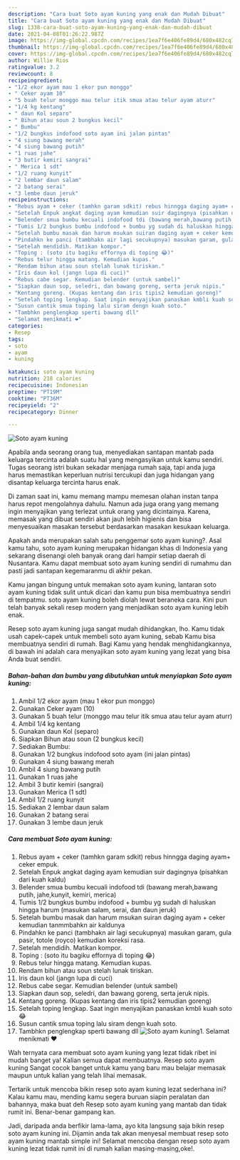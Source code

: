 ```yaml
---
description: "Cara buat Soto ayam kuning yang enak dan Mudah Dibuat"
title: "Cara buat Soto ayam kuning yang enak dan Mudah Dibuat"
slug: 1338-cara-buat-soto-ayam-kuning-yang-enak-dan-mudah-dibuat
date: 2021-04-08T01:26:22.987Z
image: https://img-global.cpcdn.com/recipes/1ea7f6e406fe89d4/680x482cq70/soto-ayam-kuning-foto-resep-utama.jpg
thumbnail: https://img-global.cpcdn.com/recipes/1ea7f6e406fe89d4/680x482cq70/soto-ayam-kuning-foto-resep-utama.jpg
cover: https://img-global.cpcdn.com/recipes/1ea7f6e406fe89d4/680x482cq70/soto-ayam-kuning-foto-resep-utama.jpg
author: Willie Rios
ratingvalue: 3.2
reviewcount: 8
recipeingredient:
- "1/2 ekor ayam mau 1 ekor pun monggo"
- " Ceker ayam 10"
- "5 buah telur monggo mau telur itik smua atau telur ayam aturr"
- "1/4 kg kentang"
- " daun Kol separo"
- " Bihun atau soun 2 bungkus kecil"
- " Bumbu"
- "1/2 bungkus indofood soto ayam ini jalan pintas"
- "4 siung bawang merah"
- "4 siung bawang putih"
- "1 ruas jahe"
- "3 butir kemiri sangrai"
- " Merica 1 sdt"
- "1/2 ruang kunyit"
- "2 lembar daun salam"
- "2 batang serai"
- "3 lembe daun jeruk"
recipeinstructions:
- "Rebus ayam + ceker (tamhkn garam sdkit) rebus hinngga daging ayam+ ceker empuk."
- "Setelah Enpuk angkat daging ayam kemudian suir dagingnya (pisahkan dari kuah kaldu)"
- "Belender smua bumbu kecuali indofood tdi (bawang merah,bawang putih, jahe,kunyit, kemiri, merica)"
- "Tumis 1/2 bungkus bumbu indofood + bumbu yg sudah di haluskan hingga harum (masukan salam, serai, dan daun jeruk)"
- "Setelah bumbu masak dan harum msukan suiran daging ayam + ceker kemudian tanmmbahkn air kaldunya"
- "Pindahkn ke panci (tambhakn air lagi secukupnya) masukan garam, gula pasir, totole (royco) kemudian koreksi rasa."
- "Setelah mendidih. Matikan kompor."
- "Toping : (soto itu bagiku effornya di toping 😂)"
- "Rebus telur hingga matang. Kemudian kupas."
- "Rendam bihun atau soun stelah lunak tiriskan."
- "Iris daun kol (jangn lupa di cuci)"
- "Rebus cabe segar. Kemudian belender (untuk sambel)"
- "Siapkan daun sop, seledri, dan bawang goreng, serta jeruk nipis."
- "Kentang goreng. (Kupas kentang dan iris tipis2 kemudian goreng)"
- "Setelah toping lengkap. Saat ingin menyajikan panaskan kmbli kuah soto 😂"
- "Susun cantik smua toping lalu siram dengn kuah soto."
- "Tambhkn penglengkap sperti bawang dll"
- "Selamat menikmati ❤️"
categories:
- Resep
tags:
- soto
- ayam
- kuning

katakunci: soto ayam kuning 
nutrition: 218 calories
recipecuisine: Indonesian
preptime: "PT19M"
cooktime: "PT36M"
recipeyield: "2"
recipecategory: Dinner

---
```



![Soto ayam kuning](https://img-global.cpcdn.com/recipes/1ea7f6e406fe89d4/680x482cq70/soto-ayam-kuning-foto-resep-utama.jpg)

Apabila anda seorang orang tua, menyediakan santapan mantab pada keluarga tercinta adalah suatu hal yang mengasyikan untuk kamu sendiri. Tugas seorang istri bukan sekadar menjaga rumah saja, tapi anda juga harus memastikan keperluan nutrisi tercukupi dan juga hidangan yang disantap keluarga tercinta harus enak.

Di zaman  saat ini, kamu memang mampu memesan olahan instan tanpa harus repot mengolahnya dahulu. Namun ada juga orang yang memang ingin menyajikan yang terlezat untuk orang yang dicintainya. Karena, memasak yang dibuat sendiri akan jauh lebih higienis dan bisa menyesuaikan masakan tersebut berdasarkan masakan kesukaan keluarga. 



Apakah anda merupakan salah satu penggemar soto ayam kuning?. Asal kamu tahu, soto ayam kuning merupakan hidangan khas di Indonesia yang sekarang disenangi oleh banyak orang dari hampir setiap daerah di Nusantara. Kamu dapat membuat soto ayam kuning sendiri di rumahmu dan pasti jadi santapan kegemaranmu di akhir pekan.

Kamu jangan bingung untuk memakan soto ayam kuning, lantaran soto ayam kuning tidak sulit untuk dicari dan kamu pun bisa membuatnya sendiri di tempatmu. soto ayam kuning boleh diolah lewat beraneka cara. Kini pun telah banyak sekali resep modern yang menjadikan soto ayam kuning lebih enak.

Resep soto ayam kuning juga sangat mudah dihidangkan, lho. Kamu tidak usah capek-capek untuk membeli soto ayam kuning, sebab Kamu bisa membuatnya sendiri di rumah. Bagi Kamu yang hendak menghidangkannya, di bawah ini adalah cara menyajikan soto ayam kuning yang lezat yang bisa Anda buat sendiri.

<!--inarticleads1-->

##### Bahan-bahan dan bumbu yang dibutuhkan untuk menyiapkan Soto ayam kuning:

1. Ambil 1/2 ekor ayam (mau 1 ekor pun monggo)
1. Gunakan  Ceker ayam (10)
1. Gunakan 5 buah telur (monggo mau telur itik smua atau telur ayam aturr)
1. Ambil 1/4 kg kentang
1. Gunakan  daun Kol (separo)
1. Siapkan  Bihun atau soun (2 bungkus kecil)
1. Sediakan  Bumbu:
1. Gunakan 1/2 bungkus indofood soto ayam (ini jalan pintas)
1. Gunakan 4 siung bawang merah
1. Ambil 4 siung bawang putih
1. Gunakan 1 ruas jahe
1. Ambil 3 butir kemiri (sangrai)
1. Gunakan  Merica (1 sdt)
1. Ambil 1/2 ruang kunyit
1. Sediakan 2 lembar daun salam
1. Gunakan 2 batang serai
1. Gunakan 3 lembe daun jeruk




<!--inarticleads2-->

##### Cara membuat Soto ayam kuning:

1. Rebus ayam + ceker (tamhkn garam sdkit) rebus hinngga daging ayam+ ceker empuk.
1. Setelah Enpuk angkat daging ayam kemudian suir dagingnya (pisahkan dari kuah kaldu)
1. Belender smua bumbu kecuali indofood tdi (bawang merah,bawang putih, jahe,kunyit, kemiri, merica)
1. Tumis 1/2 bungkus bumbu indofood + bumbu yg sudah di haluskan hingga harum (masukan salam, serai, dan daun jeruk)
1. Setelah bumbu masak dan harum msukan suiran daging ayam + ceker kemudian tanmmbahkn air kaldunya
1. Pindahkn ke panci (tambhakn air lagi secukupnya) masukan garam, gula pasir, totole (royco) kemudian koreksi rasa.
1. Setelah mendidih. Matikan kompor.
1. Toping : (soto itu bagiku effornya di toping 😂)
1. Rebus telur hingga matang. Kemudian kupas.
1. Rendam bihun atau soun stelah lunak tiriskan.
1. Iris daun kol (jangn lupa di cuci)
1. Rebus cabe segar. Kemudian belender (untuk sambel)
1. Siapkan daun sop, seledri, dan bawang goreng, serta jeruk nipis.
1. Kentang goreng. (Kupas kentang dan iris tipis2 kemudian goreng)
1. Setelah toping lengkap. Saat ingin menyajikan panaskan kmbli kuah soto 😂
1. Susun cantik smua toping lalu siram dengn kuah soto.
1. Tambhkn penglengkap sperti bawang dll
<img src="//assets-global.cpcdn.com/assets/icons/button_play-2c75c40dde080a61004c1f40b05d8f140eaff45d7e9e6481dc71c63d2e7c4909.png" alt="Soto ayam kuning">1. Selamat menikmati ❤️




Wah ternyata cara membuat soto ayam kuning yang lezat tidak ribet ini mudah banget ya! Kalian semua dapat membuatnya. Resep soto ayam kuning Sangat cocok banget untuk kamu yang baru mau belajar memasak maupun untuk kalian yang telah lihai memasak.

Tertarik untuk mencoba bikin resep soto ayam kuning lezat sederhana ini? Kalau kamu mau, mending kamu segera buruan siapin peralatan dan bahannya, maka buat deh Resep soto ayam kuning yang mantab dan tidak rumit ini. Benar-benar gampang kan. 

Jadi, daripada anda berfikir lama-lama, ayo kita langsung saja bikin resep soto ayam kuning ini. Dijamin anda tak akan menyesal membuat resep soto ayam kuning mantab simple ini! Selamat mencoba dengan resep soto ayam kuning lezat tidak rumit ini di rumah kalian masing-masing,oke!.

